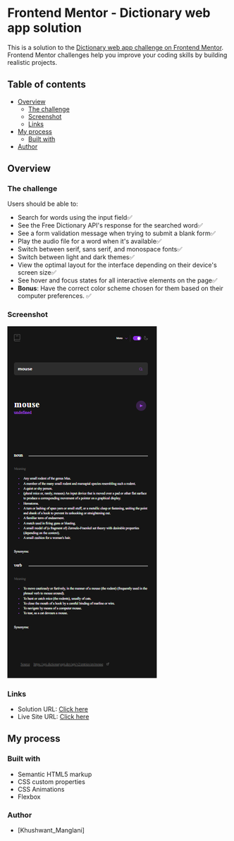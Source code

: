 # Frontend Mentor - Dictionary web app solution

This is a solution to the [Dictionary web app challenge on Frontend Mentor](https://www.frontendmentor.io/challenges/dictionary-web-app-h5wwnyuKFL). Frontend Mentor challenges help you improve your coding skills by building realistic projects. 

## Table of contents

- [Overview](#overview)
  - [The challenge](#the-challenge)
  - [Screenshot](#screenshot)
  - [Links](#links)
- [My process](#my-process)
  - [Built with](#built-with)
- [Author](#author)


## Overview

### The challenge

Users should be able to:

- Search for words using the input field✅
- See the Free Dictionary API's response for the searched word✅
- See a form validation message when trying to submit a blank form✅
- Play the audio file for a word when it's available✅
- Switch between serif, sans serif, and monospace fonts✅
- Switch between light and dark themes✅
- View the optimal layout for the interface depending on their device's screen size✅
- See hover and focus states for all interactive elements on the page✅
- **Bonus**: Have the correct color scheme chosen for them based on their computer preferences. ✅

### Screenshot

![screenshot](./screenshot.png)

### Links

- Solution URL: [Click here](https://github.com/Khushwant-Manglani/dictionary-web-app-Frontend-mentor-)
- Live Site URL: [Click here](URL)

## My process

### Built with

- Semantic HTML5 markup
- CSS custom properties
- CSS Animations
- Flexbox

### Author 

- [Khushwant_Manglani]
